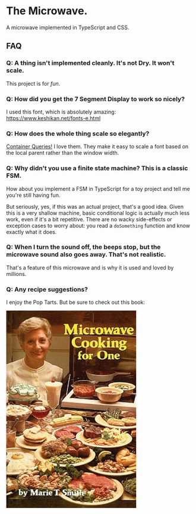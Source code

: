 # The Microwave.

A microwave implemented in TypeScript and CSS.



## FAQ

### Q: A thing isn't implemented cleanly. It's not Dry. It won't scale.

This project is for *fun*.

### Q: How did you get the 7 Segment Display to work so nicely?

I used this font, which is absolutely amazing: https://www.keshikan.net/fonts-e.html

### Q: How does the whole thing scale so elegantly?

[Container Queries!](https://developer.mozilla.org/en-US/docs/Web/CSS/CSS_container_queries) I love them. They make it easy to scale a font based on the local parent rather than the window width.

### Q: Why didn't you use a finite state machine? This is a classic FSM.

How about you implement a FSM in TypeScript for a toy project and tell me you're still having fun.

But seriously, yes, if this was an actual project, that's a good idea. Given this is a very shallow machine, basic conditional logic is actually much less work, even if it's a bit repetitive.  There are no wacky side-effects or exception cases to worry about: you read a `doSomething` function and know exactly what it does.

### Q: When I turn the sound off, the beeps stop, but the microwave sound also goes away. That's not realistic.

That's a feature of this microwave and is why it is used and loved by millions.

### Q: Any recipe suggestions?

I enjoy the Pop Tarts. But be sure to check out this book:

<img src="cookbook.jpg" width="350" title="Microwave Cooking for One">
